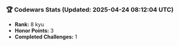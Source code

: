### 🏆 Codewars Stats (Updated: 2025-04-24 08:12:04 UTC)

- **Rank:** 8 kyu
- **Honor Points:** 3
- **Completed Challenges:** 1
